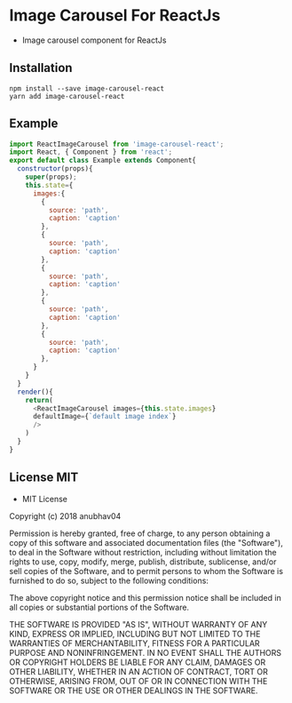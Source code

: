 Image Carousel For ReactJs
====================================
* Image carousel component for ReactJs



## Installation
    npm install --save image-carousel-react
    yarn add image-carousel-react

## Example

``` javascript
import ReactImageCarousel from 'image-carousel-react';
import React, { Component } from 'react';
export default class Example extends Component{
  constructor(props){
    super(props);
    this.state={
      images:{
        {
          source: 'path',
          caption: 'caption'
        },
        {
          source: 'path',
          caption: 'caption'
        },
        {
          source: 'path',
          caption: 'caption'
        },
        {
          source: 'path',
          caption: 'caption'
        },
        {
          source: 'path',
          caption: 'caption'
        },
      }
    }
  }
  render(){
    return(
      <ReactImageCarousel images={this.state.images}
      defaultImage={`default image index`}
      />
    )
  }
}

```
## License MIT
* MIT License

Copyright (c) 2018 anubhav04

Permission is hereby granted, free of charge, to any person obtaining a copy
of this software and associated documentation files (the "Software"), to deal
in the Software without restriction, including without limitation the rights
to use, copy, modify, merge, publish, distribute, sublicense, and/or sell
copies of the Software, and to permit persons to whom the Software is
furnished to do so, subject to the following conditions:

The above copyright notice and this permission notice shall be included in all
copies or substantial portions of the Software.

THE SOFTWARE IS PROVIDED "AS IS", WITHOUT WARRANTY OF ANY KIND, EXPRESS OR
IMPLIED, INCLUDING BUT NOT LIMITED TO THE WARRANTIES OF MERCHANTABILITY,
FITNESS FOR A PARTICULAR PURPOSE AND NONINFRINGEMENT. IN NO EVENT SHALL THE
AUTHORS OR COPYRIGHT HOLDERS BE LIABLE FOR ANY CLAIM, DAMAGES OR OTHER
LIABILITY, WHETHER IN AN ACTION OF CONTRACT, TORT OR OTHERWISE, ARISING FROM,
OUT OF OR IN CONNECTION WITH THE SOFTWARE OR THE USE OR OTHER DEALINGS IN THE
SOFTWARE.
